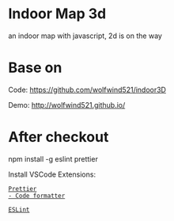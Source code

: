 # Indoor Map 3d
an indoor map with javascript, 2d is on the way

# Base on
Code: https://github.com/wolfwind521/indoor3D

Demo: http://wolfwind521.github.io/

# After checkout
npm install -g eslint prettier

Install VSCode Extensions:

[<code>Prettier - Code formatter</code>](https://marketplace.visualstudio.com/items?itemName=esbenp.prettier-vscode)

[<code>ESLint</code>](https://eslint.org/)
